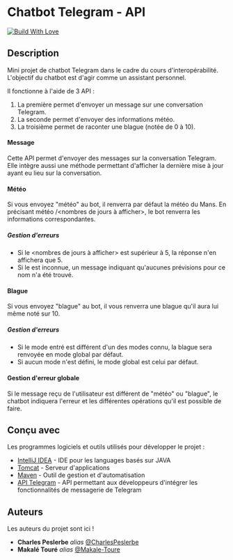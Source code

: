 # Chatbot Telegram - API

[![Build With Love](http://forthebadge.com/images/badges/built-with-love.svg)]()


## Description
Mini projet de chatbot Telegram dans le cadre du cours d'interopérabilité. L'objectif du chatbot est d'agir comme un assistant personnel.

Il fonctionne à l'aide de 3 API :
1. La première permet d'envoyer un message sur une conversation Telegram. 
2. La seconde permet d'envoyer des informations météo.
3. La troisième permet de raconter une blague (notée de 0 à 10).

#### Message
Cette API permet d'envoyer des messages sur la conversation Telegram.
 Elle intègre aussi une méthode permettant d'afficher la dernière mise à jour ayant eu lieu sur la conversation.


#### Météo 
Si vous envoyez "météo" au bot, il renverra par défaut la météo du Mans.
 En précisant météo <nom de la ville>/<nombres de jours à afficher>, le bot renverra les informations correspondantes.
 
##### Gestion d'erreurs 
- Si le <nombres de jours à afficher> est supérieur à 5, la réponse n'en affichera que 5.
- Si le <nom de la ville> est inconnue, un message indiquant qu'aucunes prévisions pour ce nom n'a été trouvé.


#### Blague
Si vous envoyez "blague" au bot, il vous renverra une blague qu'il aura lui même noté sur 10.

##### Gestion d'erreurs
- Si le mode entré est différent d'un des modes connu, la blague sera renvoyée en mode global par défaut.
- Si aucun mode n'est défini, le mode global est celui par défaut.


#### Gestion d'erreur globale

Si le message reçu de l'utilisateur est différent de "météo" ou "blague", le chatbot indiquera l'erreur et les différentes opérations qu'il est possible de faire.


## Conçu avec

Les programmes logiciels et outils utilisés pour développer le projet :

* [IntelliJ IDEA](https://www.jetbrains.com/idea/) - IDE pour les languages basés sur JAVA
* [Tomcat](https://tomcat.apache.org) - Serveur d'applications
* [Maven](https://maven.apache.org) - Outil de gestion et d'automatisation
* [API Telegram](https://core.telegram.org) - API permettant aux développeurs d'intégrer les fonctionnalités de messagerie de Telegram
  
## Auteurs
Les auteurs du projet sont ici !
* **Charles Peslerbe** _alias_ [@CharlesPeslerbe](https://github.com/CharlesPeslerbe)
* **Makalé Touré** _alias_ [@Makale-Toure](https://github.com/Makale-Toure)
